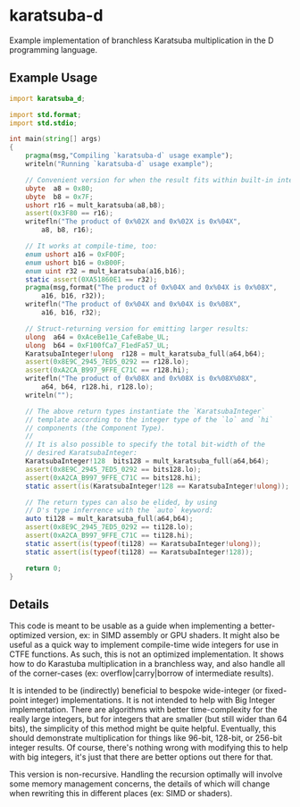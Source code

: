 # karatsuba-d

Example implementation of branchless Karatsuba multiplication in the D programming language.

## Example Usage
```D
import karatsuba_d;

import std.format;
import std.stdio;

int main(string[] args)
{
	pragma(msg,"Compiling `karatsuba-d` usage example");
	writeln("Running `karatsuba-d` usage example");

	// Convenient version for when the result fits within built-in integers:
	ubyte  a8 = 0x80;
	ubyte  b8 = 0x7F;
	ushort r16 = mult_karatsuba(a8,b8);
	assert(0x3F80 == r16);
	writefln("The product of 0x%02X and 0x%02X is 0x%04X",
		a8, b8, r16);

	// It works at compile-time, too:
	enum ushort a16 = 0xF00F;
	enum ushort b16 = 0xB00F;
	enum uint r32 = mult_karatsuba(a16,b16);
	static assert(0XA51860E1 == r32);
	pragma(msg,format("The product of 0x%04X and 0x%04X is 0x%08X",
		a16, b16, r32));
	writefln("The product of 0x%04X and 0x%04X is 0x%08X",
		a16, b16, r32);

	// Struct-returning version for emitting larger results:
	ulong  a64 = 0xAceBe11e_CafeBabe_UL;
	ulong  b64 = 0xF100fCa7_F1edFa57_UL;
	KaratsubaInteger!ulong  r128 = mult_karatsuba_full(a64,b64);
	assert(0x8E9C_2945_7ED5_0292 == r128.lo);
	assert(0xA2CA_B997_9FFE_C71C == r128.hi);
	writefln("The product of 0x%08X and 0x%08X is 0x%08X%08X",
		a64, b64, r128.hi, r128.lo);
	writeln("");

	// The above return types instantiate the `KaratsubaInteger`
	// template according to the integer type of the `lo` and `hi`
	// components (the Component Type).
	//
	// It is also possible to specify the total bit-width of the
	// desired KaratsubaInteger:
	KaratsubaInteger!128  bits128 = mult_karatsuba_full(a64,b64);
	assert(0x8E9C_2945_7ED5_0292 == bits128.lo);
	assert(0xA2CA_B997_9FFE_C71C == bits128.hi);
	static assert(is(KaratsubaInteger!128 == KaratsubaInteger!ulong));

	// The return types can also be elided, by using
	// D's type inferrence with the `auto` keyword:
	auto ti128 = mult_karatsuba_full(a64,b64);
	assert(0x8E9C_2945_7ED5_0292 == ti128.lo);
	assert(0xA2CA_B997_9FFE_C71C == ti128.hi);
	static assert(is(typeof(ti128) == KaratsubaInteger!ulong));
	static assert(is(typeof(ti128) == KaratsubaInteger!128));

	return 0;
}
```
## Details

This code is meant to be usable as a guide when implementing a better-optimized version, ex: in SIMD assembly or GPU shaders. It might also be useful as a quick way to implement compile-time wide integers for use in CTFE functions. As such, this is not an optimized implementation. It shows how to do Karastuba multiplication in a branchless way, and also handle all of the corner-cases (ex: overflow|carry|borrow of intermediate results).

It is intended to be (indirectly) beneficial to bespoke wide-integer (or fixed-point integer) implementations. It is not intended to help with Big Integer implementation. There are algorithms with better time-complexity for the really large integers, but for integers that are smaller (but still wider than 64 bits), the simplicity of this method might be quite helpful. Eventually, this should demonstrate multiplication for things like 96-bit, 128-bit, or 256-bit integer results. Of course, there's nothing wrong with modifying this to help with big integers, it's just that there are better options out there for that.

This version is non-recursive. Handling the recursion optimally will involve some memory management concerns, the details of which will change when rewriting this in different places (ex: SIMD or shaders).
